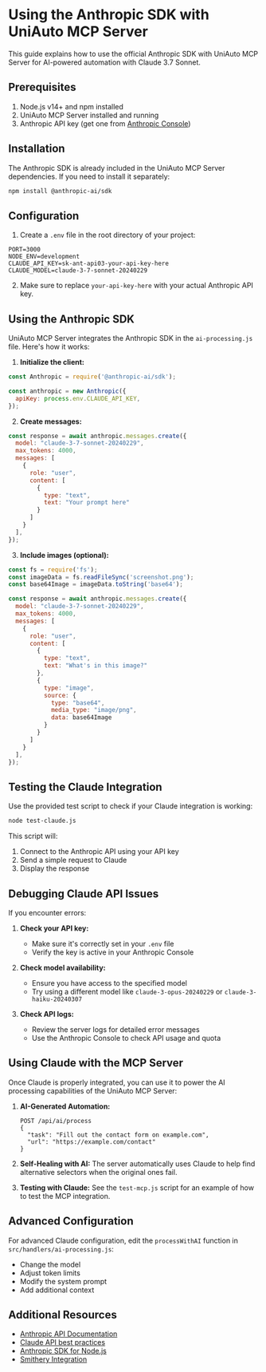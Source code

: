 # Using the Anthropic SDK with UniAuto MCP Server

This guide explains how to use the official Anthropic SDK with UniAuto MCP Server for AI-powered automation with Claude 3.7 Sonnet.

## Prerequisites

1. Node.js v14+ and npm installed
2. UniAuto MCP Server installed and running
3. Anthropic API key (get one from [Anthropic Console](https://console.anthropic.com/))

## Installation

The Anthropic SDK is already included in the UniAuto MCP Server dependencies. If you need to install it separately:

```bash
npm install @anthropic-ai/sdk
```

## Configuration

1. Create a `.env` file in the root directory of your project:

```
PORT=3000
NODE_ENV=development
CLAUDE_API_KEY=sk-ant-api03-your-api-key-here
CLAUDE_MODEL=claude-3-7-sonnet-20240229
```

2. Make sure to replace `your-api-key-here` with your actual Anthropic API key.

## Using the Anthropic SDK

UniAuto MCP Server integrates the Anthropic SDK in the `ai-processing.js` file. Here's how it works:

1. **Initialize the client:**

```javascript
const Anthropic = require('@anthropic-ai/sdk');

const anthropic = new Anthropic({
  apiKey: process.env.CLAUDE_API_KEY,
});
```

2. **Create messages:**

```javascript
const response = await anthropic.messages.create({
  model: "claude-3-7-sonnet-20240229",
  max_tokens: 4000,
  messages: [
    {
      role: "user",
      content: [
        {
          type: "text",
          text: "Your prompt here"
        }
      ]
    }
  ],
});
```

3. **Include images (optional):**

```javascript
const fs = require('fs');
const imageData = fs.readFileSync('screenshot.png');
const base64Image = imageData.toString('base64');

const response = await anthropic.messages.create({
  model: "claude-3-7-sonnet-20240229",
  max_tokens: 4000,
  messages: [
    {
      role: "user",
      content: [
        {
          type: "text",
          text: "What's in this image?"
        },
        {
          type: "image",
          source: {
            type: "base64",
            media_type: "image/png",
            data: base64Image
          }
        }
      ]
    }
  ],
});
```

## Testing the Claude Integration

Use the provided test script to check if your Claude integration is working:

```bash
node test-claude.js
```

This script will:
1. Connect to the Anthropic API using your API key
2. Send a simple request to Claude
3. Display the response

## Debugging Claude API Issues

If you encounter errors:

1. **Check your API key:**
   - Make sure it's correctly set in your `.env` file
   - Verify the key is active in your Anthropic Console

2. **Check model availability:**
   - Ensure you have access to the specified model
   - Try using a different model like `claude-3-opus-20240229` or `claude-3-haiku-20240307`

3. **Check API logs:**
   - Review the server logs for detailed error messages
   - Use the Anthropic Console to check API usage and quota

## Using Claude with the MCP Server

Once Claude is properly integrated, you can use it to power the AI processing capabilities of the UniAuto MCP Server:

1. **AI-Generated Automation:**
   ```http
   POST /api/ai/process
   {
     "task": "Fill out the contact form on example.com",
     "url": "https://example.com/contact"
   }
   ```

2. **Self-Healing with AI:**
   The server automatically uses Claude to help find alternative selectors when the original ones fail.

3. **Testing with Claude:**
   See the `test-mcp.js` script for an example of how to test the MCP integration.

## Advanced Configuration

For advanced Claude configuration, edit the `processWithAI` function in `src/handlers/ai-processing.js`:

- Change the model
- Adjust token limits
- Modify the system prompt
- Add additional context

## Additional Resources

- [Anthropic API Documentation](https://docs.anthropic.com/claude/reference/getting-started-with-the-api)
- [Claude API best practices](https://docs.anthropic.com/claude/docs/claude-api-best-practices)
- [Anthropic SDK for Node.js](https://github.com/anthropics/anthropic-sdk-typescript)
- [Smithery Integration](../smithery-setup.md)